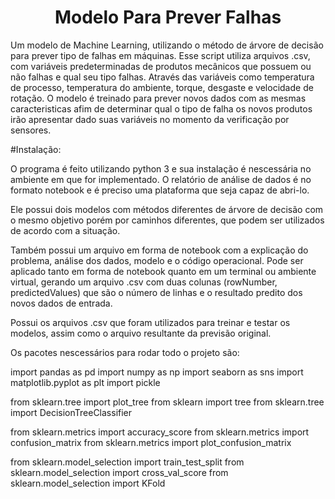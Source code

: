<h1 align="center"> Modelo Para Prever Falhas </h1>

Um modelo de Machine Learning, utilizando o método de árvore de decisão para prever tipo de falhas em máquinas.
Esse script utiliza arquivos .csv, com variáveis predeterminadas de produtos mecânicos que possuem ou não falhas e qual seu tipo falhas. Através das variáveis como temperatura de processo, temperatura do ambiente, torque, desgaste e velocidade de rotação. O modelo é treinado para prever novos dados com as mesmas caracteristicas afim de determinar qual o tipo de falha os novos produtos irão apresentar dado suas variáveis no momento da verificação por sensores.



#Instalação:

O programa é feito utilizando python 3 e sua instalação é nescessária no ambiente em que for implementado. O relatório de análise de dados é no formato notebook e é preciso uma plataforma que seja capaz de abri-lo.

Ele possui dois modelos com métodos diferentes de árvore de decisão com o mesmo objetivo porém por caminhos diferentes, que podem ser utilizados de acordo com a situação.

Também possui um arquivo em forma de notebook com a explicação do problema, análise dos dados, modelo e o código operacional. Pode ser aplicado tanto em forma de notebook quanto em um terminal ou ambiente virtual, gerando um arquivo .csv com duas colunas (rowNumber, predictedValues) que são o número de linhas e o resultado predito dos novos dados de entrada.

Possui os arquivos .csv que foram utilizados para treinar e testar os modelos, assim como o arquivo resultante da previsão original.

Os pacotes nescessários para rodar todo o projeto são: 

import pandas as pd
import numpy as np
import seaborn as sns
import matplotlib.pyplot as plt
import pickle

from sklearn.tree import plot_tree
from sklearn import tree
from sklearn.tree import DecisionTreeClassifier

from sklearn.metrics import accuracy_score
from sklearn.metrics import confusion_matrix
from sklearn.metrics import plot_confusion_matrix

from sklearn.model_selection import train_test_split
from sklearn.model_selection import cross_val_score
from sklearn.model_selection import KFold



